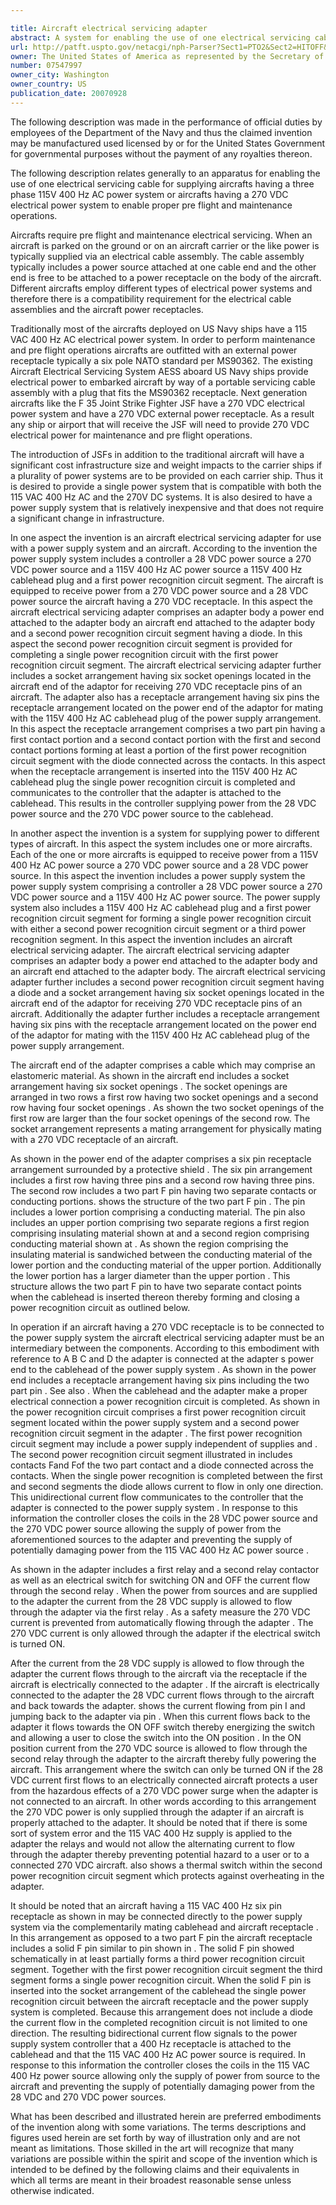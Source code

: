 ```yaml
---

title: Aircraft electrical servicing adapter
abstract: A system for enabling the use of one electrical servicing cable having a 115V/400 Hz AC cablehead, to supply aircrafts having either a three-phase 115V/400 Hz AC electrical power system, or a 270 VDC/28 VDC electrical power system, for aircraft pre-flight and maintenance operations. The system includes a controller for determining and controlling the supply of appropriate power to an aircraft. The system includes an aircraft electrical servicing adapter that facilitates the safe supply of power to a 270 VDC aircraft via the 115V/400 Hz AC cablehead.
url: http://patft.uspto.gov/netacgi/nph-Parser?Sect1=PTO2&Sect2=HITOFF&p=1&u=%2Fnetahtml%2FPTO%2Fsearch-adv.htm&r=1&f=G&l=50&d=PALL&S1=07547997&OS=07547997&RS=07547997
owner: The United States of America as represented by the Secretary of the Navy
number: 07547997
owner_city: Washington
owner_country: US
publication_date: 20070928
---
```

The following description was made in the performance of official duties by employees of the Department of the Navy and thus the claimed invention may be manufactured used licensed by or for the United States Government for governmental purposes without the payment of any royalties thereon.

The following description relates generally to an apparatus for enabling the use of one electrical servicing cable for supplying aircrafts having a three phase 115V 400 Hz AC power system or aircrafts having a 270 VDC electrical power system to enable proper pre flight and maintenance operations.

Aircrafts require pre flight and maintenance electrical servicing. When an aircraft is parked on the ground or on an aircraft carrier or the like power is typically supplied via an electrical cable assembly. The cable assembly typically includes a power source attached at one cable end and the other end is free to be attached to a power receptacle on the body of the aircraft. Different aircrafts employ different types of electrical power systems and therefore there is a compatibility requirement for the electrical cable assemblies and the aircraft power receptacles.

Traditionally most of the aircrafts deployed on US Navy ships have a 115 VAC 400 Hz AC electrical power system. In order to perform maintenance and pre flight operations aircrafts are outfitted with an external power receptacle typically a six pole NATO standard per MS90362. The existing Aircraft Electrical Servicing System AESS aboard US Navy ships provide electrical power to embarked aircraft by way of a portable servicing cable assembly with a plug that fits the MS90362 receptacle. Next generation aircrafts like the F 35 Joint Strike Fighter JSF have a 270 VDC electrical power system and have a 270 VDC external power receptacle. As a result any ship or airport that will receive the JSF will need to provide 270 VDC electrical power for maintenance and pre flight operations.

The introduction of JSFs in addition to the traditional aircraft will have a significant cost infrastructure size and weight impacts to the carrier ships if a plurality of power systems are to be provided on each carrier ship. Thus it is desired to provide a single power system that is compatible with both the 115 VAC 400 Hz AC and the 270V DC systems. It is also desired to have a power supply system that is relatively inexpensive and that does not require a significant change in infrastructure.

In one aspect the invention is an aircraft electrical servicing adapter for use with a power supply system and an aircraft. According to the invention the power supply system includes a controller a 28 VDC power source a 270 VDC power source and a 115V 400 Hz AC power source a 115V 400 Hz cablehead plug and a first power recognition circuit segment. The aircraft is equipped to receive power from a 270 VDC power source and a 28 VDC power source the aircraft having a 270 VDC receptacle. In this aspect the aircraft electrical servicing adapter comprises an adapter body a power end attached to the adapter body an aircraft end attached to the adapter body and a second power recognition circuit segment having a diode. In this aspect the second power recognition circuit segment is provided for completing a single power recognition circuit with the first power recognition circuit segment. The aircraft electrical servicing adapter further includes a socket arrangement having six socket openings located in the aircraft end of the adaptor for receiving 270 VDC receptacle pins of an aircraft. The adapter also has a receptacle arrangement having six pins the receptacle arrangement located on the power end of the adaptor for mating with the 115V 400 Hz AC cablehead plug of the power supply arrangement. In this aspect the receptacle arrangement comprises a two part pin having a first contact portion and a second contact portion with the first and second contact portions forming at least a portion of the first power recognition circuit segment with the diode connected across the contacts. In this aspect when the receptacle arrangement is inserted into the 115V 400 Hz AC cablehead plug the single power recognition circuit is completed and communicates to the controller that the adapter is attached to the cablehead. This results in the controller supplying power from the 28 VDC power source and the 270 VDC power source to the cablehead.

In another aspect the invention is a system for supplying power to different types of aircraft. In this aspect the system includes one or more aircrafts. Each of the one or more aircrafts is equipped to receive power from a 115V 400 Hz AC power source a 270 VDC power source and a 28 VDC power source. In this aspect the invention includes a power supply system the power supply system comprising a controller a 28 VDC power source a 270 VDC power source and a 115V 400 Hz AC power source. The power supply system also includes a 115V 400 Hz AC cablehead plug and a first power recognition circuit segment for forming a single power recognition circuit with either a second power recognition circuit segment or a third power recognition segment. In this aspect the invention includes an aircraft electrical servicing adapter. The aircraft electrical servicing adapter comprises an adapter body a power end attached to the adapter body and an aircraft end attached to the adapter body. The aircraft electrical servicing adapter further includes a second power recognition circuit segment having a diode and a socket arrangement having six socket openings located in the aircraft end of the adaptor for receiving 270 VDC receptacle pins of an aircraft. Additionally the adapter further includes a receptacle arrangement having six pins with the receptacle arrangement located on the power end of the adaptor for mating with the 115V 400 Hz AC cablehead plug of the power supply arrangement.

The aircraft end of the adapter comprises a cable which may comprise an elastomeric material. As shown in the aircraft end includes a socket arrangement having six socket openings . The socket openings are arranged in two rows a first row having two socket openings and a second row having four socket openings . As shown the two socket openings of the first row are larger than the four socket openings of the second row. The socket arrangement represents a mating arrangement for physically mating with a 270 VDC receptacle of an aircraft.

As shown in the power end of the adapter comprises a six pin receptacle arrangement surrounded by a protective shield . The six pin arrangement includes a first row having three pins and a second row having three pins. The second row includes a two part F pin having two separate contacts or conducting portions. shows the structure of the two part F pin . The pin includes a lower portion comprising a conducting material. The pin also includes an upper portion comprising two separate regions a first region comprising insulating material shown at and a second region comprising conducting material shown at . As shown the region comprising the insulating material is sandwiched between the conducting material of the lower portion and the conducting material of the upper portion. Additionally the lower portion has a larger diameter than the upper portion . This structure allows the two part F pin to have two separate contact points when the cablehead is inserted thereon thereby forming and closing a power recognition circuit as outlined below.

In operation if an aircraft having a 270 VDC receptacle is to be connected to the power supply system the aircraft electrical servicing adapter must be an intermediary between the components. According to this embodiment with reference to A B C and D the adapter is connected at the adapter s power end to the cablehead of the power supply system . As shown in the power end includes a receptacle arrangement having six pins including the two part pin . See also . When the cablehead and the adapter make a proper electrical connection a power recognition circuit is completed. As shown in the power recognition circuit comprises a first power recognition circuit segment located within the power supply system and a second power recognition circuit segment in the adapter . The first power recognition circuit segment may include a power supply independent of supplies and . The second power recognition circuit segment illustrated in includes contacts Fand Fof the two part contact and a diode connected across the contacts. When the single power recognition is completed between the first and second segments the diode allows current to flow in only one direction. This unidirectional current flow communicates to the controller that the adapter is connected to the power supply system . In response to this information the controller closes the coils in the 28 VDC power source and the 270 VDC power source allowing the supply of power from the aforementioned sources to the adapter and preventing the supply of potentially damaging power from the 115 VAC 400 Hz AC power source .

As shown in the adapter includes a first relay and a second relay contactor as well as an electrical switch for switching ON and OFF the current flow through the second relay . When the power from sources and are supplied to the adapter the current from the 28 VDC supply is allowed to flow through the adapter via the first relay . As a safety measure the 270 VDC current is prevented from automatically flowing through the adapter . The 270 VDC current is only allowed through the adapter if the electrical switch is turned ON.

After the current from the 28 VDC supply is allowed to flow through the adapter the current flows through to the aircraft via the receptacle if the aircraft is electrically connected to the adapter . If the aircraft is electrically connected to the adapter the 28 VDC current flows through to the aircraft and back towards the adapter. shows the current flowing from pin I and jumping back to the adapter via pin . When this current flows back to the adapter it flows towards the ON OFF switch thereby energizing the switch and allowing a user to close the switch into the ON position . In the ON position current from the 270 VDC source is allowed to flow through the second relay through the adapter to the aircraft thereby fully powering the aircraft. This arrangement where the switch can only be turned ON if the 28 VDC current first flows to an electrically connected aircraft protects a user from the hazardous effects of a 270 VDC power surge when the adapter is not connected to an aircraft. In other words according to this arrangement the 270 VDC power is only supplied through the adapter if an aircraft is properly attached to the adapter. It should be noted that if there is some sort of system error and the 115 VAC 400 Hz supply is applied to the adapter the relays and would not allow the alternating current to flow through the adapter thereby preventing potential hazard to a user or to a connected 270 VDC aircraft. also shows a thermal switch within the second power recognition circuit segment which protects against overheating in the adapter.

It should be noted that an aircraft having a 115 VAC 400 Hz six pin receptacle as shown in may be connected directly to the power supply system via the complementarily mating cablehead and aircraft receptacle . In this arrangement as opposed to a two part F pin the aircraft receptacle includes a solid F pin similar to pin shown in . The solid F pin showed schematically in at least partially forms a third power recognition circuit segment. Together with the first power recognition circuit segment the third segment forms a single power recognition circuit. When the solid F pin is inserted into the socket arrangement of the cablehead the single power recognition circuit between the aircraft receptacle and the power supply system is completed. Because this arrangement does not include a diode the current flow in the completed recognition circuit is not limited to one direction. The resulting bidirectional current flow signals to the power supply system controller that a 400 Hz receptacle is attached to the cablehead and that the 115 VAC 400 Hz AC power source is required. In response to this information the controller closes the coils in the 115 VAC 400 Hz power source allowing only the supply of power from source to the aircraft and preventing the supply of potentially damaging power from the 28 VDC and 270 VDC power sources.

What has been described and illustrated herein are preferred embodiments of the invention along with some variations. The terms descriptions and figures used herein are set forth by way of illustration only and are not meant as limitations. Those skilled in the art will recognize that many variations are possible within the spirit and scope of the invention which is intended to be defined by the following claims and their equivalents in which all terms are meant in their broadest reasonable sense unless otherwise indicated.

